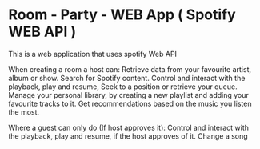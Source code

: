 # Room - Party - WEB App ( Spotify WEB API )


This is a web application that uses spotify Web API



When creating a room a host can:
  Retrieve data from your favourite artist, album or show.
  Search for Spotify content.
  Control and interact with the playback, play and resume, Seek to a position or retrieve your queue.
  Manage your personal library, by creating a new playlist and adding your favourite tracks to it.
  Get recommendations based on the music you listen the most.
  
Where a guest can only do (If host approves it):
  Control and interact with the playback, play and resume, if the host approves of it.
  Change a song
  
